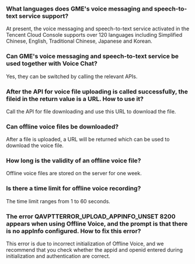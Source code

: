 ### What languages does GME's voice messaging and speech-to-text service support?
At present, the voice messaging and speech-to-text service activated in the Tencent Cloud Console supports over 120 languages including Simplified Chinese, English, Traditional Chinese, Japanese and Korean.


### Can GME's voice messaging and speech-to-text service be used together with Voice Chat?
Yes, they can be switched by calling the relevant APIs.


### After the API for voice file uploading is called successfully, the fileid in the return value is a URL. How to use it?
Call the API for file downloading and use this URL to download the file.


### Can offline voice files be downloaded?
After a file is uploaded, a URL will be returned which can be used to download the voice file.

### How long is the validity of an offline voice file?
Offline voice files are stored on the server for one week.

### Is there a time limit for offline voice recording?
The time limit ranges from 1 to 60 seconds.

### The error QAVPTTERROR_UPLOAD_APPINFO_UNSET 8200 appears when using Offline Voice, and the prompt is that there is no appInfo configured. How to fix this error?
This error is due to incorrect initialization of Offline Voice, and we recommend that you check whether the appid and openid entered during initialization and authentication are correct.
